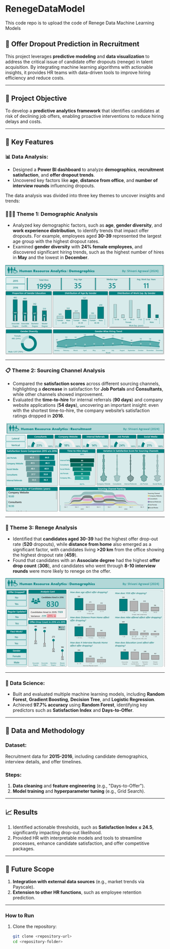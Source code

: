 # RenegeDataModel
This code repo is to upload the code of Renege Data Machine Learning Models

## 🚀 Offer Dropout Prediction in Recruitment  
This project leverages **predictive modeling** and **data visualization** to address the critical issue of candidate offer dropouts (renege) in talent acquisition. By integrating machine learning algorithms with actionable insights, it provides HR teams with data-driven tools to improve hiring efficiency and reduce costs.  

---

## 🎯 Project Objective  
To develop a **predictive analytics framework** that identifies candidates at risk of declining job offers, enabling proactive interventions to reduce hiring delays and costs.  

---

## 🔑 Key Features  

### 📊 Data Analysis:  
- Designed a **Power BI dashboard** to analyze **demographics**, **recruitment satisfaction**, and **offer dropout trends**.  
- Uncovered key factors like **age**, **distance from office**, and **number of interview rounds** influencing dropouts.  

The data analysis was divided into three key themes to uncover insights and trends:

### 🧑‍🤝‍🧑 Theme 1: Demographic Analysis  
- Analyzed key demographic factors, such as **age**, **gender diversity**, and **work experience distribution**, to identify trends that impact offer dropouts. For example, employees aged **30-39** represented the largest age group with the highest dropout rates.  
- Examined **gender diversity** with **24% female employees**, and discovered significant hiring trends, such as the highest number of hires in **May** and the lowest in **December**.  

![Demographic Analysis](images/DemographicAnalysis.png)

---

### 📋 Theme 2: Sourcing Channel Analysis  
- Compared the **satisfaction scores** across different sourcing channels, highlighting a **decrease** in satisfaction for **Job Portals** and **Consultants**, while other channels showed improvement.  
- Evaluated the **time-to-hire** for internal referrals (**90 days**) and company website applications (**54 days**), uncovering an important insight: even with the shortest time-to-hire, the company website’s satisfaction ratings dropped in **2016**.  

![Sourcing Channel Analysis](images/SourcingChannelAnalysis.png)

---

### 🚪 Theme 3: Renege Analysis  
- Identified that **candidates aged 30-39** had the highest offer drop-out rate (**520** dropouts), while **distance from home** also emerged as a significant factor, with candidates living **>20 km** from the office showing the highest dropout rate (**459**).  
- Found that candidates with an **Associate degree** had the highest **offer drop count** (**308**), and candidates who went through **8-10 interview rounds** were more likely to renege on the offer.  

![Renege Analysis](images/RenegeAnalysis.png)

---

### 🤖 Data Science:  
- Built and evaluated multiple machine learning models, including **Random Forest**, **Gradient Boosting**, **Decision Tree**, and **Logistic Regression**.  
- Achieved **97.7% accuracy** using **Random Forest**, identifying key predictors such as **Satisfaction Index** and **Days-to-Offer**.  

---

## 📂 Data and Methodology  

### Dataset:  
Recruitment data for **2015-2016**, including candidate demographics, interview details, and offer timelines.  

### Steps:  
1. **Data cleaning** and **feature engineering** (e.g., "Days-to-Offer").  
2. **Model training** and **hyperparameter tuning** (e.g., Grid Search).  

---

## 📈 Results  

1. Identified actionable thresholds, such as **Satisfaction Index ≤ 24.5**, significantly impacting drop-out likelihood.  
2. Provided HR with interpretable models and tools to streamline processes, enhance candidate satisfaction, and offer competitive packages.  

---

## 🌟 Future Scope  

1. **Integration with external data sources** (e.g., market trends via Payscale).  
2. **Extension to other HR functions**, such as employee retention prediction.  

---

### How to Run  
1. Clone the repository:  
   ```bash
   git clone <repository-url>
   cd <repository-folder>

